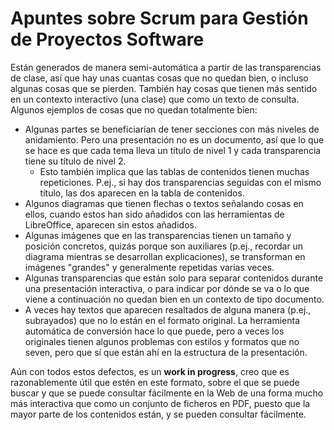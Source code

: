 # Apuntes sobre Scrum para Gestión de Proyectos Software
Están generados de manera semi-automática a partir de las transparencias de clase, así que hay unas cuantas cosas que no quedan bien, o incluso algunas cosas que se pierden. También hay cosas que tienen más sentido en un contexto interactivo (una clase) que como un texto de consulta. Algunos ejemplos de cosas que no quedan totalmente bien:

- Algunas partes se beneficiarían de tener secciones con más niveles de anidamiento. Pero una presentación no es un documento, así que lo que se hace es que cada tema lleva un título de nivel 1 y cada transparencia tiene su título de nivel 2.
    - Esto también implica que las tablas de contenidos tienen muchas repeticiones. P.ej., si hay dos transparencias seguidas con el mismo título, las dos aparecen en la tabla de contenidos.
- Algunos diagramas que tienen flechas o textos señalando cosas en ellos, cuando estos han sido añadidos con las herramientas de LibreOffice, aparecen sin estos añadidos.
- Algunas imágenes que en las transparencias tienen un tamaño y posición concretos, quizás porque son auxiliares (p.ej., recordar un diagrama mientras se desarrollan explicaciones), se transforman en imágenes "grandes" y generalmente repetidas varias veces.
- Algunas transparencias que están solo para separar contenidos durante una presentación interactiva, o para indicar por dónde se va o lo que viene a continuación no quedan bien en un contexto de tipo documento.
- A veces hay textos que aparecen resaltados de alguna manera (p.ej., subrayados) que no lo están en el formato original. La herramienta automática de conversión hace lo que puede, pero a veces los originales tienen algunos problemas con estilos y formatos que no seven, pero que sí que están ahí en la estructura de la presentación.

Aún con todos estos defectos, es un **work in progress**, creo que es razonablemente útil que estén en este formato, sobre el que se puede buscar y que se puede consultar fácilmente en la Web de una forma mucho más interactiva que como un conjunto de ficheros en PDF, puesto que la mayor parte de los contenidos están, y se pueden consultar fácilmente.


